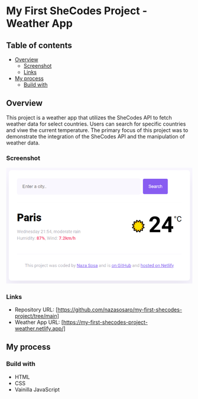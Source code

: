# My First SheCodes Project - Weather App

## Table of contents

- [Overview](#overview)
  - [Screenshot](#screenshot)
  - [Links](#links)
- [My process](#my-process)
  - [Build with](#build-with)

## Overview
This project is a weather app that utilizes the SheCodes API to fetch weather data for select countries.
Users can search for specific countries and viwe the current temperature.
The primary focus of this project was to demonstrate the integration of the SheCodes API and the manipulation of weather data.

### Screenshot
<div align='center'>
    <img src='./images/screenshot-weather-app.png'width="600" />
</div>

### Links
- Repository URL: [https://github.com/nazasosaro/my-first-shecodes-project/tree/main]
- Weather App URL: [https://my-first-shecodes-project-weather.netlify.app/]

## My process
### Build with
- HTML
- CSS
- Vainilla JavaScript
